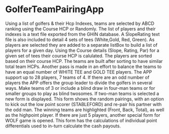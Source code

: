 # GolferTeamPairingApp
Using a list of golfers & their Hcp Indexes, teams are selected by ABCD ranking using the Course HCP or Randomly.
The list of players and their indexes is a text file exported from the GHIN database.
A SlopeRating text file is also included to detail 4 sets of tees (White,Gold, Red, Green).
As players are selected they are added to a separate listBox to build a list of players for a given day.
Using the Course details (Slope, Rating, Par) for a given set of tees their course HCP is calulated.
The players are sorted based on their course HCP.
The teams are built after sorting to have similar total team HCPs.
Another pass is made in an effort to balance the teams to have an equal number of WHITE TEE and GOLD TEE players.
The APP support up to 28 players, 7 teams of 4.
If there are an odd number of players the APP offers the group leader to divide the golfers in several ways.
Make teams of 3 or include a blind draw in four-man teams or for smaller groups to play as blind twosomes.
If two-man teams is selected a new form is displayed. 
This form shows the random pairings, with an option to kick out the low point scorer (STABLEFORD) and re-pair his partner with the odd man.
The winning teams are highlighted (Front, Back, Total), as well as the highpoint player.
If there are just 5 players, another special form for WOLF game is opened. 
This form has the calculations of individual point differentials used to in-turn calculate the cash payouts.
